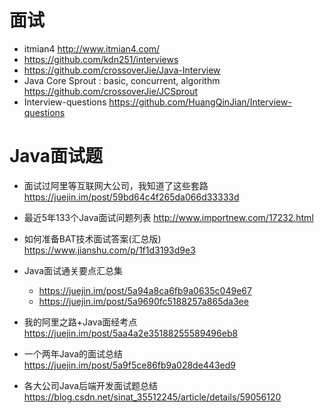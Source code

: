 # 面试

- itmian4 <http://www.itmian4.com/>
- <https://github.com/kdn251/interviews>
- https://github.com/crossoverJie/Java-Interview
- Java Core Sprout : basic, concurrent, algorithm https://github.com/crossoverJie/JCSprout
- Interview-questions <https://github.com/HuangQinJian/Interview-questions>

# Java面试题

- 面试过阿里等互联网大公司，我知道了这些套路 https://juejin.im/post/59bd64c4f265da066d33333d
- 最近5年133个Java面试问题列表 <http://www.importnew.com/17232.html>
- 如何准备BAT技术面试答案(汇总版) <https://www.jianshu.com/p/1f1d3193d9e3>
- Java面试通关要点汇总集

  - <https://juejin.im/post/5a94a8ca6fb9a0635c049e67>
  - <https://juejin.im/post/5a9690fc5188257a865da3ee>

- 我的阿里之路+Java面经考点 <https://juejin.im/post/5aa4a2e35188255589496eb8>

- 一个两年Java的面试总结 <https://juejin.im/post/5a9f5ce86fb9a028de443ed9>
- 各大公司Java后端开发面试题总结 https://blog.csdn.net/sinat_35512245/article/details/59056120

